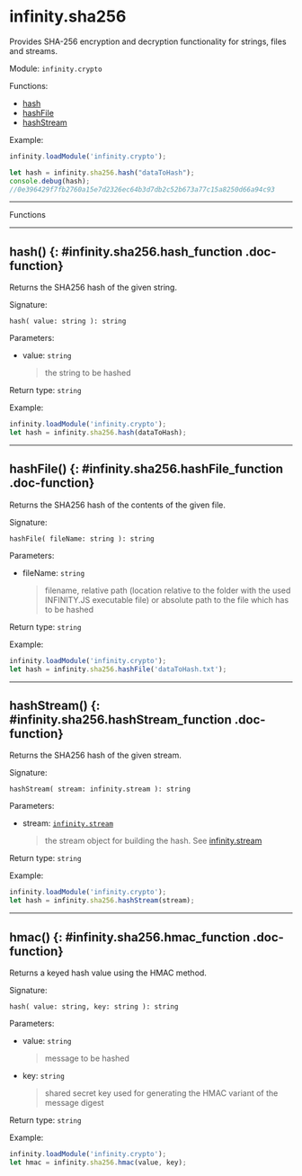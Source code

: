 ﻿# infinity.sha256

Provides SHA-256 encryption and decryption functionality for strings, files and streams.

Module: `infinity.crypto`

<div class="doc-toc" markdown="1">

<div class="doc-toc-heading">Functions:</div>

- [hash](#infinity.sha256.hash_function)
- [hashFile](#infinity.sha256.hashFile_function)
- [hashStream](#infinity.sha256.hashStream_function)

</div>

Example:

```typescript
infinity.loadModule('infinity.crypto');

let hash = infinity.sha256.hash("dataToHash");
console.debug(hash);
//0e396429f7fb2760a15e7d2326ec64b3d7db2c52b673a77c15a8250d66a94c93
```

---

<div class="doc-heading">Functions</div>


---

## hash() {: #infinity.sha256.hash_function .doc-function}

Returns the SHA256 hash of the given string.

Signature:
```
hash( value: string ): string
```

Parameters:

- value: `string`
  >the string to be hashed


Return type: `string`

Example:

```typescript
infinity.loadModule('infinity.crypto');
let hash = infinity.sha256.hash(dataToHash);
```

---

## hashFile() {: #infinity.sha256.hashFile_function .doc-function}

Returns the SHA256 hash of the contents of the given file.

Signature:
```
hashFile( fileName: string ): string
```

Parameters:

- fileName: `string`
  >filename, relative path (location relative to the folder with the used INFINITY.JS executable file) or absolute path to the file which has to be hashed


Return type: `string`

Example:

```typescript
infinity.loadModule('infinity.crypto');
let hash = infinity.sha256.hashFile('dataToHash.txt');
```

---

## hashStream() {: #infinity.sha256.hashStream_function .doc-function}

Returns the SHA256 hash of the given stream.

Signature:
```
hashStream( stream: infinity.stream ): string
```

Parameters:

- stream: [`infinity.stream`](infinity.stream.md)
  >the stream object for building the hash. See [infinity.stream](infinity.stream.md)


Return type: `string`

Example:

```typescript
infinity.loadModule('infinity.crypto');
let hash = infinity.sha256.hashStream(stream);
```

---

## hmac() {: #infinity.sha256.hmac_function .doc-function}

Returns a keyed hash value using the HMAC method.

Signature:
```
hash( value: string, key: string ): string
```

Parameters:

- value: `string`
  >message to be hashed

- key: `string`
  >shared secret key used for generating the HMAC variant of the message digest


Return type: `string`

Example:

```typescript
infinity.loadModule('infinity.crypto');
let hmac = infinity.sha256.hmac(value, key);
```
